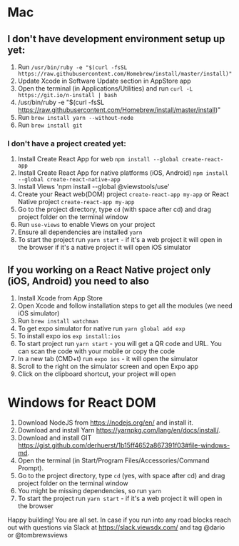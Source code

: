 # Mac

## I don't have development environment setup up yet:

1.  Run `/usr/bin/ruby -e "$(curl -fsSL https://raw.githubusercontent.com/Homebrew/install/master/install)"`
2.  Update Xcode in Software Update section in AppStore app
3.  Open the terminal (in Applications/Utilities) and run `curl -L https://git.io/n-install | bash`
4.  /usr/bin/ruby -e "$(curl -fsSL https://raw.githubusercontent.com/Homebrew/install/master/install)"
5.  Run `brew install yarn --without-node`
6.  Run `brew install git`

### I don't have a project created yet:

1.  Install Create React App for web `npm install --global create-react-app`
2.  Install Create React App for native platforms (iOS, Android) `npm install --global create-react-native-app`
3.  Install Views 'npm install --global @viewstools/use'
4.  Create your React web(DOM) project `create-react-app my-app` or React Native project `create-react-app my-app`
5.  Go to the project directory, type `cd` (with space after cd) and drag project folder on the terminal window
6.  Run `use-views` to enable Views on your project
7.  Ensure all dependencies are installed `yarn`
8.  To start the project run `yarn start` - if it's a web project it will open in the browser if it's a native project it will open iOS simulator

## If you working on a React Native project only (iOS, Android) you need to also

1.  Install Xcode from App Store
2.  Open Xcode and follow installation steps to get all the modules (we need iOS simulator)
3.  Run `brew install watchman`
4.  To get expo simulator for native run `yarn global add exp`
5.  To install expo ios `exp install:ios`
6.  To start project run `yarn start` - you will get a QR code and URL. You can scan the code with your mobile or copy the code
7.  In a new tab (CMD+t) run `expo ios` - it will open the simulator
8.  Scroll to the right on the simulator screen and open Expo app
9.  Click on the clipboard shortcut, your project will open

# Windows for React DOM

1.  Download NodeJS from https://nodejs.org/en/ and install it.
2.  Download and install Yarn https://yarnpkg.com/lang/en/docs/install/.
3.  Download and install GIT https://gist.github.com/derhuerst/1b15ff4652a867391f03#file-windows-md.
4.  Open the terminal (in Start/Program Files/Accessories/Command Prompt).
5.  Go to the project directory, type `cd` (yes, with space after cd) and drag project folder on the terminal window
6.  You might be missing dependencies, so run `yarn`
7.  To start the project run `yarn start` - if it's a web project it will open in the browser

Happy building! You are all set.
In case if you run into any road blocks reach out with questions via Slack at https://slack.viewsdx.com/ and tag @dario or @tombrewsviews

